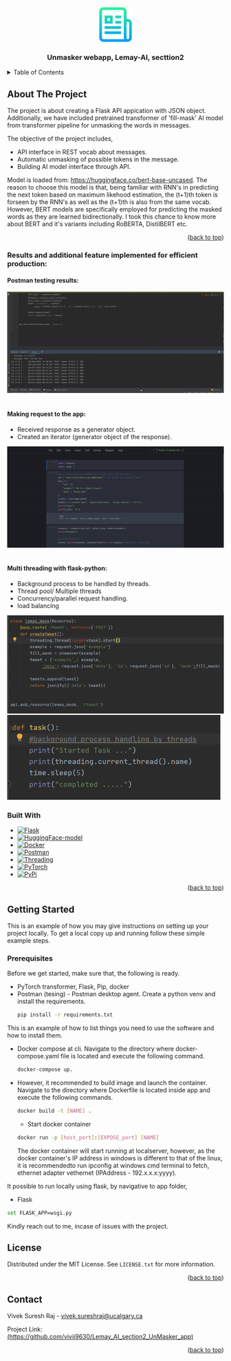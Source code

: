 <!-- Improved compatibility of back to top link: See: https://github.com/othneildrew/Best-README-Template/pull/73 -->
<a name="readme-top"></a>
<!--
*** Thanks for checking out the Best-README-Template. If you have a suggestion
*** that would make this better, please fork the repo and create a pull request
*** or simply open an issue with the tag "enhancement".
*** Don't forget to give the project a star!
*** Thanks again! Now go create something AMAZING! :D
-->



<!-- PROJECT SHIELDS -->
<!--
*** I'm using markdown "reference style" links for readability.
*** Reference links are enclosed in brackets [ ] instead of parentheses ( ).
*** See the bottom of this document for the declaration of the reference variables
*** for contributors-url, forks-url, etc. This is an optional, concise syntax you may use.
*** https://www.markdownguide.org/basic-syntax/#reference-style-links
-->



<!-- PROJECT LOGO -->
<br />
<div align="center">
  <a href="https://github.com/github_username/repo_name">
    <img src="images/logo.png" alt="Logo" width="80" height="80">
  </a>

<h3 align="center">Unmasker webapp, Lemay-AI, secttion2</h3>

</div>



<!-- TABLE OF CONTENTS -->
<details>
  <summary>Table of Contents</summary>
  <ol>
    <li>
      <a href="#about-the-project">About The Project</a>
      <ul>
        <li><a href="#built-with">Built With</a></li>
      </ul>
    </li>
    <li>
      <a href="#getting-started">Getting Started</a>
      <ul>
        <li><a href="#prerequisites">Prerequisites</a></li>
      </ul>
    </li>
    <li><a href="#license">License</a></li>
    <li><a href="#contact">Contact</a></li>
    
  </ol>
</details>



<!-- ABOUT THE PROJECT -->
## About The Project

The project is about creating a Flask API appication with JSON object. Additionally, we have included pretrained transformer of 'fill-mask' AI model from transformer pipeline for unmasking the words in messages. 

The objective of the project includes,
* API interface in REST vocab about messages.
* Automatic unmasking of possible tokens in the message.
* Building AI model interface through API.

Model is loaded from: https://huggingface.co/bert-base-uncased. The reason to choose this model is that, being familiar with RNN's in predicting the next token based on maximum likehood estimation, the (t+1)th token is forseen by the RNN's as well as the (t+1)th is also from the same vocab. However, BERT models are specifically employed for predicting the masked words as they are learned bidirectionally. I took this chance to know more about BERT and it's variants including RoBERTA, DistilBERT etc.  
<p align="right">(<a href="#readme-top">back to top</a>)</p>

### Results and additional feature implemented for efficient production:
#### Postman testing results:
![](https://github.com/vivii9630/Lemay_AI_section2_UnMasker_app/blob/main/images/postman_result.gif)
<br></br>

#### Making request to the app:
- Received response as a generator object.
- Created an iterator (generator object of the response).

![](https://github.com/vivii9630/Lemay_AI_section2_UnMasker_app/blob/main/images/request.gif)
<br> </br>
#### Multi threading with flask-python:
- Background process to be handled by threads.
- Thread pool/ Multiple threads
- Concurrency/parallel request handling.
- load balancing

![](https://github.com/vivii9630/Lemay_AI_section2_UnMasker_app/blob/main/images/threadpool1.png)
![](https://github.com/vivii9630/Lemay_AI_section2_UnMasker_app/blob/main/images/threadpool2.png)
### Built With

* [![Flask][Flask.com]][Flask-url]
* [![HuggingFace-model][Huggingface.co]][Huggingface-url]
* [![Docker][Docker.com]][Docker-url]
* [![Postman][Postman.com]][Postman-url]
* [![Threading][Threading.com]][Threading-url]
* [![PyTorch][Pytorch.com]][Pytorch-url]
* [![PyPi][Pip.com]][Pip-url]


<p align="right">(<a href="#readme-top">back to top</a>)</p>



<!-- GETTING STARTED -->
## Getting Started

This is an example of how you may give instructions on setting up your project locally.
To get a local copy up and running follow these simple example steps.

### Prerequisites

Before we get started, make sure that, the following is ready. 
- PyTorch transformer, Flask, Pip, docker
- Postman (tesing) - Postman desktop agent.
Create a python venv and install the requirements.
  ```sh
  pip install -r requirements.txt
  ```
This is an example of how to list things you need to use the software and how to install them.

* Docker compose at cli. Navigate to the directory where docker-compose.yaml file is located and execute the following command.
  ```sh
  docker-compose up.
  ```
* However, it recommended to build image and launch the container. Navigate to the directory where Dockerfile is located inside app and execute the following commands.
  ```sh
  docker build -t [NAME] .
  ```
  * Start docker container
  ```sh
  docker run -p [host_port]:[EXPOSE_port] [NAME]
  ```
  The docker container will start running at localserver, however, as the docker container's IP address in windows is different to that of the linux, it is recommendedto run ipconfig at windows cmd terminal to fetch, ethernet adapter vethernet (IPAddress - 192.x.x.x:yyyy).
  
 
It possible to run locally using flask, by navigative to app folder,  
  * Flask
  ```sh
  set FLASK_APP=wsgi.py
  ```
  Kindly reach out to me, incase of issues with the project.



<!-- LICENSE -->
## License

Distributed under the MIT License. See `LICENSE.txt` for more information.

<p align="right">(<a href="#readme-top">back to top</a>)</p>



<!-- CONTACT -->
## Contact

Vivek Suresh Raj - vivek.sureshraj@ucalgary.ca

Project Link: [(https://github.com/vivii9630/Lemay_AI_section2_UnMasker_app)](https://github.com/vivii9630/Lemay_AI_section2_UnMasker_app)

<p align="right">(<a href="#readme-top">back to top</a>)</p>

<!-- MARKDOWN LINKS & IMAGES -->
<!-- https://www.markdownguide.org/basic-syntax/#reference-style-links -->
[docs-shield]: https://img.shields.io/github/contributors/github_username/repo_name.svg?style=for-the-badge
[docs-url]: https://github.com/github_username/repo_name/graphs/contributors
[forks-shield]: https://img.shields.io/github/forks/github_username/repo_name.svg?style=for-the-badge
[forks-url]: https://github.com/github_username/repo_name/network/members
[stars-shield]: https://img.shields.io/github/stars/github_username/repo_name.svg?style=for-the-badge
[stars-url]: https://github.com/github_username/repo_name/stargazers
[issues-shield]: https://img.shields.io/github/issues/github_username/repo_name.svg?style=for-the-badge
[issues-url]: https://github.com/github_username/repo_name/issues
[license-shield]: https://img.shields.io/github/license/github_username/repo_name.svg?style=for-the-badge
[license-url]: https://github.com/github_username/repo_name/blob/master/LICENSE.txt
[linkedin-shield]: https://img.shields.io/badge/-LinkedIn-black.svg?style=for-the-badge&logo=linkedin&colorB=555
[linkedin-url]: https://linkedin.com/in/linkedin_username
[product-screenshot]: images/screenshot.png
[Next.js]: https://img.shields.io/badge/next.js-000000?style=for-the-badge&logo=nextdotjs&logoColor=white
[Next-url]: https://nextjs.org/
[React.js]: https://img.shields.io/badge/React-20232A?style=for-the-badge&logo=react&logoColor=61DAFB
[React-url]: https://reactjs.org/
[Vue.js]: https://img.shields.io/badge/Vue.js-35495E?style=for-the-badge&logo=vuedotjs&logoColor=4FC08D
[Vue-url]: https://vuejs.org/
[Angular.io]: https://img.shields.io/badge/Angular-DD0031?style=for-the-badge&logo=angular&logoColor=white
[Angular-url]: https://angular.io/
[Svelte.dev]: https://img.shields.io/badge/Svelte-4A4A55?style=for-the-badge&logo=svelte&logoColor=FF3E00
[Svelte-url]: https://svelte.dev/
[Laravel.com]: https://img.shields.io/badge/Laravel-FF2D20?style=for-the-badge&logo=laravel&logoColor=white
[Laravel-url]: https://laravel.com
[Bootstrap.com]: https://img.shields.io/badge/Bootstrap-563D7C?style=for-the-badge&logo=bootstrap&logoColor=white
[Bootstrap-url]: https://getbootstrap.com
[JQuery.com]: https://img.shields.io/badge/jQuery-0769AD?style=for-the-badge&logo=jquery&logoColor=white
[JQuery-url]: https://jquery.com 
[Flask.com]:https://img.shields.io/badge/Flask-563D7C?style=for-the-badge&logo=flask&logoColor=green
[Flask-url]:https://flask.palletsprojects.com/en/2.2.x/
[Docker.com]:https://img.shields.io/badge/Docker-563D7C?style=for-the-badge&logo=docker&logoColor=blue
[Docker-url]:https://www.docker.com/
[Huggingface.co]:https://img.shields.io/badge/HuggingFace-563D7C?style=for-the-badge&logo=huggingface&logoColor=yellow
[Huggingface-url]:https://huggingface.co/
[Flask-restful.com]:https://img.shields.io/badge/Flask-restful-563D7C?style=for-the-badge&logo=flask-restful&logoColor=white
[Flask-restful-url]:https://flask-restful.readthedocs.io/en/latest/
[Postman.com]:https://img.shields.io/badge/Postman-563D7C?style=for-the-badge&logo=postman&logoColor=FF3E00
[Postman-url]:https://www.postman.com/
[Threading.com]:https://img.shields.io/badge/Threading-563D7C?style=for-the-badge&logo=threading&logoColor=61DAFB
[Threading-url]:https://docs.python.org/3/library/threading.html
[Pytorch.com]:https://img.shields.io/badge/PyTorch-563D7C?style=for-the-badge&logo=pytorch&logoColor=61DAFB
[Pytorch-url]:https://pytorch.org/get-started/locally/
[Pip.com]:https://img.shields.io/badge/Pip-563D7C?style=for-the-badge&logo=pip&logoColor=61DAFB
[Pip-url]:https://pypi.org/project/pip/
